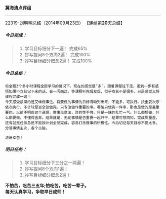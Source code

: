 **冀海涛点评组**

------

22319-刘明明总结（2014年09月23日）
【连续第**20**天总结】

##### __今日完成：__
>1. 学习目标细分下一遍！   完成65%
>2. 抄写提问8个方向2遍！   完成100%
>3. 抄写目标细分概念2遍！  完成100%

##### __今日总结：__
    将全程3个多小时课程全部学习的情况下，现在的感觉是“多”。跟着课程往下走，走到一步有感悟如果不立刻记下来的话，会一闪而过。等课程听完后发现，似乎收获不是很多，只是感觉又将课程完成一遍！
    今天感受最深的是艾维做事法，将要做的事情的目标清晰列出来，不能多，可执行。按重要次序依次执行，不计较是否全部做完。只专注做作重要的事。哪怕只做完一件事，那也是做的是最重要的。以前不明白这个道理，做事无章法，目的性不强，只是一昧的乱忙一气。什么都想做，什么都要做，不懂得舍弃。结果就是，无论事情是否重要一起开干，结果可想而知，完成质量差，还有就是任务总是不能按计划全部完成，容易打击做事的积极性。今后切记每天目标不要太多，分清事情主次，各个击破。
    
    涛哥幸苦！
##### __明日任务：__
>1. 学习目标细分下三分之一两遍！
>2. 抄写提问8个方向1遍！
>3. 抄写目标细分概念2遍！

**不怕苦，吃苦三五年;怕吃苦，吃苦一辈子。**  
**每天认真学习，争取早日成师！**